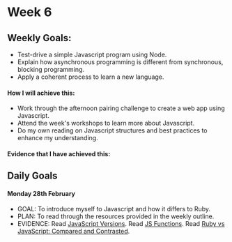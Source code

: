 # Week 6

## Weekly Goals:
- Test-drive a simple Javascript program using Node.
- Explain how asynchronous programming is different from synchronous, blocking programming.
- Apply a coherent process to learn a new language.

#### How I will achieve this:
- Work through the afternoon pairing challenge to create a web app using Javascript.
- Attend the week's workshops to learn more about Javascript.
- Do my own reading on Javascript structures and best practices to enhance my understanding.

#### Evidence that I have achieved this:



## Daily Goals

#### Monday 28th February
- GOAL: To introduce myself to Javascript and how it differs to Ruby.
- PLAN: To read through the resources provided in the weekly outline.
- EVIDENCE: Read [JavaScript Versions](https://www.codecademy.com/article/javascript-versions). Read [JS Functions](https://github.com/makersacademy/course/blob/main/pills/js_functions.md). Read [Ruby vs JavaScript: Compared and Contrasted](https://careerkarma.com/blog/ruby-vs-javascript/#:~:text=In%20short%2C%20Ruby%20is%20an,one%20languages%20on%20the%20web.).